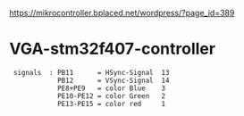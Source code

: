 
https://mikrocontroller.bplaced.net/wordpress/?page_id=389

# VGA-stm32f407-controller

```
 signals  : PB11      = HSync-Signal  13
            PB12      = VSync-Signal  14
            PE8+PE9   = color Blue    3
            PE10-PE12 = color Green   2
            PE13-PE15 = color red     1
```

